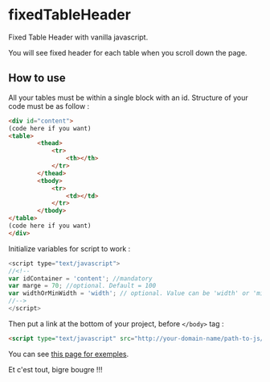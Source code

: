 # fixedTableHeader
Fixed Table Header with vanilla javascript.

You will see fixed header for each table when you scroll down the page.

## How to use

All your tables must be within a single block with an id. 
Structure of your code must be as follow :
```html
<div id="content">
(code here if you want)
<table>
        <thead>
            <tr>
                <th></th>
            </tr>
        </thead>
        <tbody>
            <tr>
                <td></td>
            </tr>
        </tbody>
</table>
(code here if you want)
</div>
```
Initialize variables for script to work :
```javascript
<script type="text/javascript">
//<!--
var idContainer = 'content'; //mandatory
var marge = 70; //optional. Default = 100
var widthOrMinWidth = 'width'; // optional. Value can be 'width' or 'min-width'. Default = 'min-width'
//-->
</script>
```
Then put a link at the bottom of your project, before `</body>` tag :
```html
<script type="text/javascript" src="http://your-domain-name/path-to-js/fixedTableHeader.js"></script>
```

You can see [this page for exemples](http://www.ecyseo.net/?static10/fixed-table-header).

Et c'est tout, bigre bougre !!!
